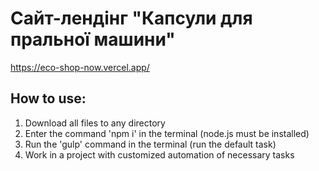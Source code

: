 # Сайт-лендінг "Капсули для пральної машини"
<a target="_blank" href="https://eco-shop-now.vercel.app/">https://eco-shop-now.vercel.app/</a>

## How to use:
1. Download all files to any directory
2. Enter the command 'npm i' in the terminal (node.js must be installed)
3. Run the 'gulp' command in the terminal (run the default task)
4. Work in a project with customized automation of necessary tasks
